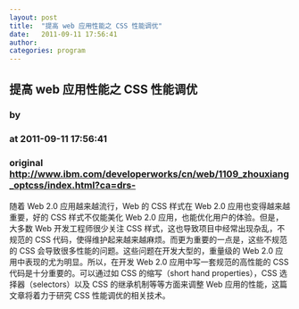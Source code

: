 ```yaml
---
layout: post
title:  "提高 web 应用性能之 CSS 性能调优"
date:   2011-09-11 17:56:41
author: 
categories: program
---
```


## 提高 web 应用性能之 CSS 性能调优
### by 
### at 2011-09-11 17:56:41
### original <http://www.ibm.com/developerworks/cn/web/1109_zhouxiang_optcss/index.html?ca=drs->

随着 Web 2.0 应用越来越流行，Web 的 CSS 样式在 Web 2.0 应用也变得越来越重要，好的 CSS 样式不仅能美化 Web 2.0 应用，也能优化用户的体验。但是，大多数 Web 开发工程师很少关注 CSS 样式，这也导致项目中经常出现杂乱，不规范的 CSS 代码，使得维护起来越来越麻烦。而更为重要的一点是，这些不规范的 CSS 会导致很多性能的问题。这些问题在开发大型的，重量级的 Web 2.0 应用中表现的尤为明显。所以，在开发 Web 2.0 应用中写一套规范的高性能的 CSS 代码是十分重要的。可以通过如 CSS 的缩写（short hand properties），CSS 选择器（selectors）以及 CSS 的继承机制等等方面来调整 Web 应用的性能，这篇文章将着力于研究 CSS 性能调优的相关技术。